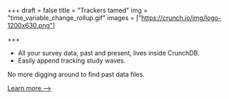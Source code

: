 +++
draft = false
title = "Trackers tamed"
img = "time_variable_change_rollup.gif"
images = ["https://crunch.io/img/logo-1200x630.png"]


+++

<ul>
    <li>All your survey data, past and present, lives inside CrunchDB.</li>
    <li>Easily append tracking study waves.</li>
</ul>

<p>No more digging around to find past data files.</p>

<a class="a-link" href="crunchdb">Learn more &#10230;</a>
